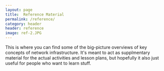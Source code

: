 ```yaml
---
layout: page
title:  Reference Material
permalink: /reference/
category: header
header: reference
image: ref-2.JPG
---
```


This is where you can find some of the big-picture overviews of key concepts of network infrastructure. It's meant to act as supplmentary material for the actual activities and lesson plans, but hopefully it also just useful for people who want to learn stuff. 
